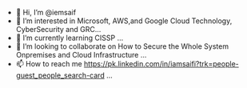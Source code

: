 - 👋 Hi, I’m @iemsaif
- 👀 I’m interested in Microsoft, AWS,and Google Cloud Technology, CyberSecurity and GRC...
- 🌱 I’m currently learning CISSP ...
- 💞️ I’m looking to collaborate on How to Secure the Whole System Onpremises and Cloud Infrastructure ...
- 📫 How to reach me https://pk.linkedin.com/in/iamsaifi?trk=people-guest_people_search-card ...

<!---
iemsaif/iemsaif is a ✨ special ✨ repository because its `README.md` (this file) appears on your GitHub profile.
You can click the Preview link to take a look at your changes.
--->

